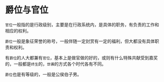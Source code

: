 # 爵位与官位

`官位`一般指的是行政级别，主要是在行政系统内，是具体的职务，有负责的工作和相应的权利。

`爵位`一般是象征荣誉的称号，一般伴随一定封赏有一定的福利，但大都没有具体职责和权利。

有`爵位`的人大都兼有`官位`，基本上是做官做的好的，或则有什么特殊共献受到嘉奖的，一般都是`终生`的，`世袭`的方式各个时代各有不同。

`爵位`也是有等级的，一般是公侯伯子男。
